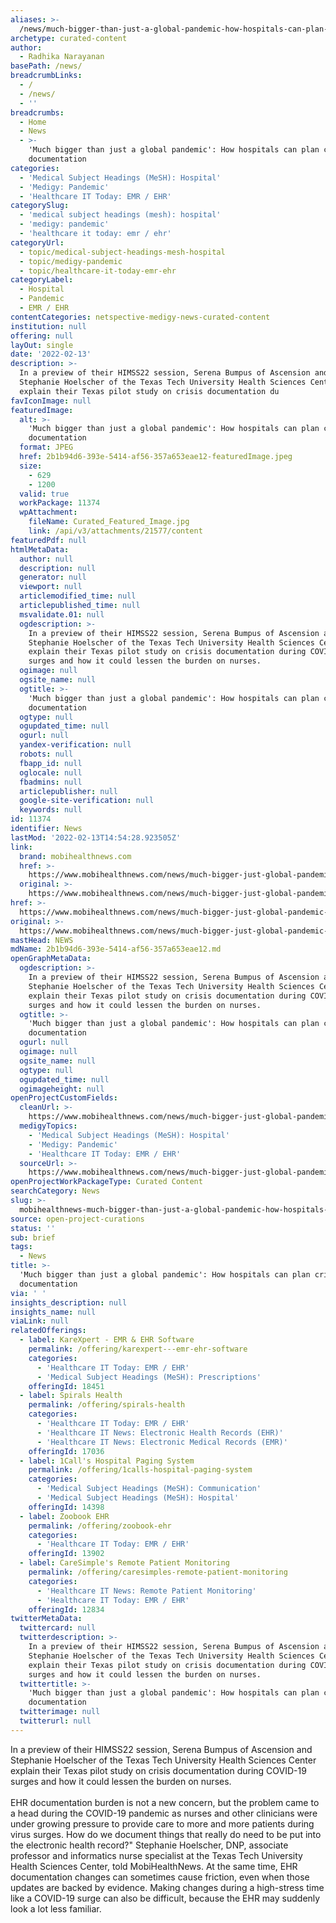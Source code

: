 ```yaml
---
aliases: >-
  /news/much-bigger-than-just-a-global-pandemic-how-hospitals-can-plan-crisis-ehr-documentation
archetype: curated-content
author:
  - Radhika Narayanan
basePath: /news/
breadcrumbLinks:
  - /
  - /news/
  - ''
breadcrumbs:
  - Home
  - News
  - >-
    'Much bigger than just a global pandemic': How hospitals can plan crisis EHR
    documentation
categories:
  - 'Medical Subject Headings (MeSH): Hospital'
  - 'Medigy: Pandemic'
  - 'Healthcare IT Today: EMR / EHR'
categorySlug:
  - 'medical subject headings (mesh): hospital'
  - 'medigy: pandemic'
  - 'healthcare it today: emr / ehr'
categoryUrl:
  - topic/medical-subject-headings-mesh-hospital
  - topic/medigy-pandemic
  - topic/healthcare-it-today-emr-ehr
categoryLabel:
  - Hospital
  - Pandemic
  - EMR / EHR
contentCategories: netspective-medigy-news-curated-content
institution: null
offering: null
layOut: single
date: '2022-02-13'
description: >-
  In a preview of their HIMSS22 session, Serena Bumpus of Ascension and
  Stephanie Hoelscher of the Texas Tech University Health Sciences Center
  explain their Texas pilot study on crisis documentation du
favIconImage: null
featuredImage:
  alt: >-
    'Much bigger than just a global pandemic': How hospitals can plan crisis EHR
    documentation
  format: JPEG
  href: 2b1b94d6-393e-5414-af56-357a653eae12-featuredImage.jpeg
  size:
    - 629
    - 1200
  valid: true
  workPackage: 11374
  wpAttachment:
    fileName: Curated_Featured_Image.jpg
    link: /api/v3/attachments/21577/content
featuredPdf: null
htmlMetaData:
  author: null
  description: null
  generator: null
  viewport: null
  articlemodified_time: null
  articlepublished_time: null
  msvalidate.01: null
  ogdescription: >-
    In a preview of their HIMSS22 session, Serena Bumpus of Ascension and
    Stephanie Hoelscher of the Texas Tech University Health Sciences Center
    explain their Texas pilot study on crisis documentation during COVID-19
    surges and how it could lessen the burden on nurses.
  ogimage: null
  ogsite_name: null
  ogtitle: >-
    'Much bigger than just a global pandemic': How hospitals can plan crisis EHR
    documentation
  ogtype: null
  ogupdated_time: null
  ogurl: null
  yandex-verification: null
  robots: null
  fbapp_id: null
  oglocale: null
  fbadmins: null
  articlepublisher: null
  google-site-verification: null
  keywords: null
id: 11374
identifier: News
lastMod: '2022-02-13T14:54:28.923505Z'
link:
  brand: mobihealthnews.com
  href: >-
    https://www.mobihealthnews.com/news/much-bigger-just-global-pandemic-how-hospitals-can-plan-crisis-ehr-documentation
  original: >-
    https://www.mobihealthnews.com/news/much-bigger-just-global-pandemic-how-hospitals-can-plan-crisis-ehr-documentation
href: >-
  https://www.mobihealthnews.com/news/much-bigger-just-global-pandemic-how-hospitals-can-plan-crisis-ehr-documentation
original: >-
  https://www.mobihealthnews.com/news/much-bigger-just-global-pandemic-how-hospitals-can-plan-crisis-ehr-documentation
mastHead: NEWS
mdName: 2b1b94d6-393e-5414-af56-357a653eae12.md
openGraphMetaData:
  ogdescription: >-
    In a preview of their HIMSS22 session, Serena Bumpus of Ascension and
    Stephanie Hoelscher of the Texas Tech University Health Sciences Center
    explain their Texas pilot study on crisis documentation during COVID-19
    surges and how it could lessen the burden on nurses.
  ogtitle: >-
    'Much bigger than just a global pandemic': How hospitals can plan crisis EHR
    documentation
  ogurl: null
  ogimage: null
  ogsite_name: null
  ogtype: null
  ogupdated_time: null
  ogimageheight: null
openProjectCustomFields:
  cleanUrl: >-
    https://www.mobihealthnews.com/news/much-bigger-just-global-pandemic-how-hospitals-can-plan-crisis-ehr-documentation
  medigyTopics:
    - 'Medical Subject Headings (MeSH): Hospital'
    - 'Medigy: Pandemic'
    - 'Healthcare IT Today: EMR / EHR'
  sourceUrl: >-
    https://www.mobihealthnews.com/news/much-bigger-just-global-pandemic-how-hospitals-can-plan-crisis-ehr-documentation
openProjectWorkPackageType: Curated Content
searchCategory: News
slug: >-
  mobihealthnews-much-bigger-than-just-a-global-pandemic-how-hospitals-can-plan-crisis-ehr-documentation
source: open-project-curations
status: ''
sub: brief
tags:
  - News
title: >-
  'Much bigger than just a global pandemic': How hospitals can plan crisis EHR
  documentation
via: ' '
insights_description: null
insights_name: null
viaLink: null
relatedOfferings:
  - label: KareXpert - EMR & EHR Software
    permalink: /offering/karexpert---emr-ehr-software
    categories:
      - 'Healthcare IT Today: EMR / EHR'
      - 'Medical Subject Headings (MeSH): Prescriptions'
    offeringId: 18451
  - label: Spirals Health
    permalink: /offering/spirals-health
    categories:
      - 'Healthcare IT Today: EMR / EHR'
      - 'Healthcare IT News: Electronic Health Records (EHR)'
      - 'Healthcare IT News: Electronic Medical Records (EMR)'
    offeringId: 17036
  - label: 1Call's Hospital Paging System
    permalink: /offering/1calls-hospital-paging-system
    categories:
      - 'Medical Subject Headings (MeSH): Communication'
      - 'Medical Subject Headings (MeSH): Hospital'
    offeringId: 14398
  - label: Zoobook EHR
    permalink: /offering/zoobook-ehr
    categories:
      - 'Healthcare IT Today: EMR / EHR'
    offeringId: 13902
  - label: CareSimple's Remote Patient Monitoring
    permalink: /offering/caresimples-remote-patient-monitoring
    categories:
      - 'Healthcare IT News: Remote Patient Monitoring'
      - 'Healthcare IT Today: EMR / EHR'
    offeringId: 12834
twitterMetaData:
  twittercard: null
  twitterdescription: >-
    In a preview of their HIMSS22 session, Serena Bumpus of Ascension and
    Stephanie Hoelscher of the Texas Tech University Health Sciences Center
    explain their Texas pilot study on crisis documentation during COVID-19
    surges and how it could lessen the burden on nurses.
  twittertitle: >-
    'Much bigger than just a global pandemic': How hospitals can plan crisis EHR
    documentation
  twitterimage: null
  twitterurl: null
---
```

<p>In a preview of their HIMSS22 session, Serena Bumpus of Ascension and Stephanie Hoelscher of the Texas Tech University Health Sciences Center explain their Texas pilot study on crisis documentation during COVID-19 surges and how it could lessen the burden on nurses.<br><br>EHR documentation burden is not a new concern, but the problem came to a head during the COVID-19 pandemic as nurses and other clinicians were under growing pressure to provide care to more and more patients during virus surges.
How do we document things that really do need to be put into the electronic health record?" Stephanie Hoelscher, DNP, associate professor and informatics nurse specialist at the Texas Tech University Health Sciences Center, told MobiHealthNews.
At the same time, EHR documentation changes can sometimes cause friction, even when those updates are backed by evidence.
Making changes during a high-stress time like a COVID-19 surge can also be difficult, because the EHR may suddenly look a lot less familiar.</p>